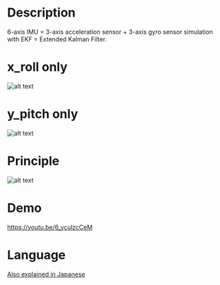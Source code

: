 # Description
6-axis IMU = 3-axis acceleration sensor + 3-axis gyro sensor simulation with EKF = Extended Kalman Filter.

# x_roll only

![alt text](https://github.com/soarbear/imu_ekf/blob/master/imu_by_ekf_x_roll.gif)

# y_pitch only
![alt text](https://github.com/soarbear/imu_ekf/blob/master/imu_by_ekf_y_pitch.gif)

# Principle
![alt text](https://github.com/soarbear/imu_ekf/blob/master/ekf_principle.jpg)

# Demo
https://youtu.be/6_vculzcCeM

# Language
<a href="https://memo.soarcloud.com/6%e8%bb%b8imu%ef%bd%9e%e6%8b%a1%e5%bc%b5%e3%82%ab%e3%83%ab%e3%83%9e%e3%83%b3%e3%83%95%e3%82%a3%e3%83%ab%e3%82%bf/">Also explained in Japanese</a>
